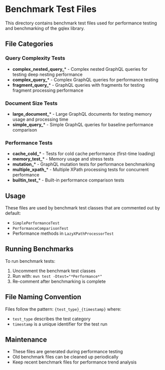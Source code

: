 # Benchmark Test Files

This directory contains benchmark test files used for performance testing and benchmarking of the gqlex library.

## File Categories

### Query Complexity Tests
- **complex_nested_query_*** - Complex nested GraphQL queries for testing deep nesting performance
- **complex_query_*** - Complex GraphQL queries for performance testing
- **fragment_query_*** - GraphQL queries with fragments for testing fragment processing performance

### Document Size Tests
- **large_document_*** - Large GraphQL documents for testing memory usage and processing time
- **simple_query_*** - Simple GraphQL queries for baseline performance comparison

### Performance Tests
- **cache_cold_*** - Tests for cold cache performance (first-time loading)
- **memory_test_*** - Memory usage and stress tests
- **mutation_*** - GraphQL mutation tests for performance benchmarking
- **multiple_xpath_*** - Multiple XPath processing tests for concurrent performance
- **builtin_test_*** - Built-in performance comparison tests

## Usage

These files are used by benchmark test classes that are commented out by default:
- `SimplePerformanceTest`
- `PerformanceComparisonTest`
- Performance methods in `LazyXPathProcessorTest`

## Running Benchmarks

To run benchmark tests:
1. Uncomment the benchmark test classes
2. Run with: `mvn test -Dtest="*Performance*"`
3. Re-comment after benchmarking is complete

## File Naming Convention

Files follow the pattern: `{test_type}_{timestamp}` where:
- `test_type` describes the test category
- `timestamp` is a unique identifier for the test run

## Maintenance

- These files are generated during performance testing
- Old benchmark files can be cleaned up periodically
- Keep recent benchmark files for performance trend analysis
